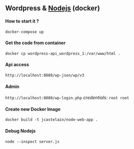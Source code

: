 ## Wordpress & [Nodejs](https://nodejs.org/de/docs/guides/nodejs-docker-webapp/) (docker)
#### How to start it ?
`docker-compose up`

#### Get the code from container
`docker cp wordpress-api_wordpress_1:/var/www/html .`

#### Api access
`http://localhost:8080/wp-json/wp/v3`

#### Admin
`http://localhost:8080/wp-login.php`
*credentials*: `root root`

#### Create new Docker Image
`docker build -t jcastelain/node-web-app .`

#### Debug Nodejs
`node --inspect server.js`
